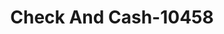 ---
f_zip-code: 54409
f_state-code: WI
title: Check And Cash-10458
f_phone: 715-623-0900
f_city-only: Antigo
f_address: 2311 Neva Road Antigo
f_location-unique-id: '10458'
slug: check-and-cash-10458
updated-on: '2024-05-30T13:46:58.046Z'
created-on: '2024-05-30T13:36:59.803Z'
published-on: '2024-05-30T13:54:32.469Z'
f_city-state: cms/city/antigo-wi.md
f_company: cms/company/check-and-cash.md
f_state: cms/state/wisconsin.md
layout: '[payday-loan].html'
tags: payday-loan
---